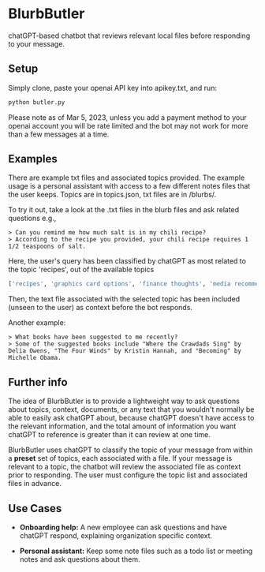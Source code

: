 # BlurbButler

chatGPT-based chatbot that reviews relevant local files before responding to your message.

## Setup

Simply clone, paste your openai API key into apikey.txt, and run:

```bash
python butler.py
```
Please note as of Mar 5, 2023, unless you add a payment method to your openai account you will be rate limited and the bot may not work for more than a few messages at a time.

## Examples
There are example txt files and associated topics provided. The example usage is a personal assistant with access to a few different notes files that the user keeps. Topics are in topics.json, txt files are in /blurbs/.

To try it out, take a look at the .txt files in the blurb files and ask related questions e.g.,
```
> Can you remind me how much salt is in my chili recipe?
> According to the recipe you provided, your chili recipe requires 1 1/2 teaspoons of salt.
```

Here, the user's query has been classified by chatGPT as most related to the topic 'recipes', out of the available topics
```python
['recipes', 'graphics card options', 'finance thoughts', 'media recommendations', 'travel plans']
```
Then, the text file associated with the selected topic has been included (unseen to the user) as context before the bot responds.

Another example:
```
> What books have been suggested to me recently?
> Some of the suggested books include "Where the Crawdads Sing" by Delia Owens, "The Four Winds" by Kristin Hannah, and "Becoming" by Michelle Obama.
```

## Further info

The idea of BlurbButler is to provide a lightweight way to ask questions about topics, context, documents, or any text that you wouldn't normally be able to easily ask chatGPT about, because chatGPT doesn't have access to the relevant information, and the total amount of information you want chatGPT to reference is greater than it can review at one time.

BlurbButler uses chatGPT to classify the topic of your message from within a **preset** set of topics, each associated with a file. If your message is relevant to a topic, the chatbot will review the associated file as context prior to responding. The user must configure the topic list and associated files in advance.

## Use Cases

- **Onboarding help:** A new employee can ask questions and have chatGPT respond, explaining organization specific context.

- **Personal assistant:** Keep some note files such as a todo list or meeting notes and ask questions about them.
